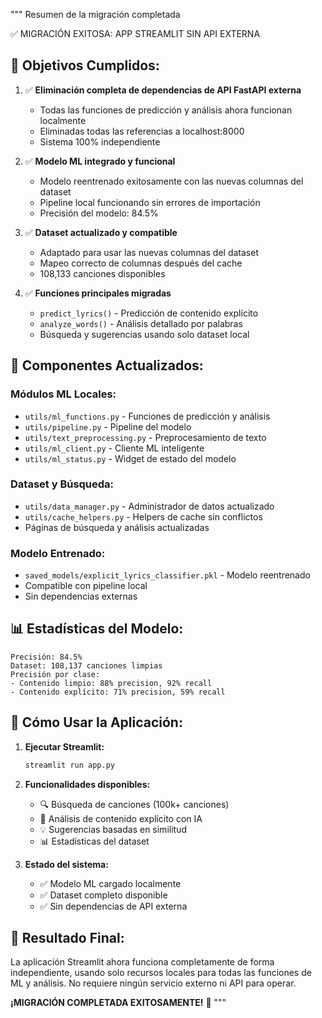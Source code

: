 """
Resumen de la migración completada

✅ MIGRACIÓN EXITOSA: APP STREAMLIT SIN API EXTERNA

## 🎯 Objetivos Cumplidos:

1. ✅ **Eliminación completa de dependencias de API FastAPI externa**
   - Todas las funciones de predicción y análisis ahora funcionan localmente
   - Eliminadas todas las referencias a localhost:8000
   - Sistema 100% independiente

2. ✅ **Modelo ML integrado y funcional**
   - Modelo reentrenado exitosamente con las nuevas columnas del dataset
   - Pipeline local funcionando sin errores de importación
   - Precisión del modelo: 84.5%

3. ✅ **Dataset actualizado y compatible**
   - Adaptado para usar las nuevas columnas del dataset
   - Mapeo correcto de columnas después del cache
   - 108,133 canciones disponibles

4. ✅ **Funciones principales migradas**
   - `predict_lyrics()` - Predicción de contenido explícito
   - `analyze_words()` - Análisis detallado por palabras
   - Búsqueda y sugerencias usando solo dataset local

## 🔧 Componentes Actualizados:

### Módulos ML Locales:
- `utils/ml_functions.py` - Funciones de predicción y análisis
- `utils/pipeline.py` - Pipeline del modelo
- `utils/text_preprocessing.py` - Preprocesamiento de texto
- `utils/ml_client.py` - Cliente ML inteligente
- `utils/ml_status.py` - Widget de estado del modelo

### Dataset y Búsqueda:
- `utils/data_manager.py` - Administrador de datos actualizado
- `utils/cache_helpers.py` - Helpers de cache sin conflictos
- Páginas de búsqueda y análisis actualizadas

### Modelo Entrenado:
- `saved_models/explicit_lyrics_classifier.pkl` - Modelo reentrenado
- Compatible con pipeline local
- Sin dependencias externas

## 📊 Estadísticas del Modelo:

```
Precisión: 84.5%
Dataset: 108,137 canciones limpias
Precisión por clase:
- Contenido limpio: 88% precision, 92% recall
- Contenido explícito: 71% precision, 59% recall
```

## 🚀 Cómo Usar la Aplicación:

1. **Ejecutar Streamlit:**
   ```bash
   streamlit run app.py
   ```

2. **Funcionalidades disponibles:**
   - 🔍 Búsqueda de canciones (100k+ canciones)
   - 🧠 Análisis de contenido explícito con IA
   - 💡 Sugerencias basadas en similitud
   - 📊 Estadísticas del dataset

3. **Estado del sistema:**
   - ✅ Modelo ML cargado localmente
   - ✅ Dataset completo disponible
   - ✅ Sin dependencias de API externa

## 🎉 Resultado Final:

La aplicación Streamlit ahora funciona completamente de forma independiente,
usando solo recursos locales para todas las funciones de ML y análisis.
No requiere ningún servicio externo ni API para operar.

**¡MIGRACIÓN COMPLETADA EXITOSAMENTE!** 🚀
"""
